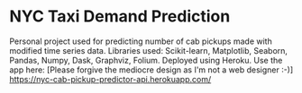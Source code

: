 #  NYC Taxi Demand Prediction
Personal project used for predicting number of cab pickups made with modified time series data. Libraries used: Scikit-learn, Matplotlib, Seaborn, Pandas, Numpy, Dask, Graphviz, Folium. Deployed using Heroku.
Use the app here: [Please forgive the mediocre design as I'm not a web designer :-)]
https://nyc-cab-pickup-predictor-api.herokuapp.com/ 
